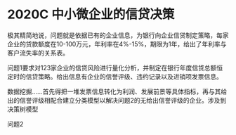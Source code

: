 # 2020C 中小微企业的信贷决策

极其精简地说，问题就是依据已有的企业信息，为银行向企业信贷制定策略，每家企业的贷款额度在10-100万元，年利率在4%-15%，期限为1年，给出了年利率与客户流失率的关系表。

问题1要求对123家企业的信贷风险进行量化分析，并制定在银行年度信贷总额恒定时的信贷策略。给出信息有企业的信誉评级、违约记录以及进销项发票信息。

数据挖掘……首先得把一堆发票信息转化为利润、发展前景等具体指标，再与其给出的信誉评级相配合建立分类模型以解决问题2的无给出信誉评级的企业。涉及到决策树模型



问题2